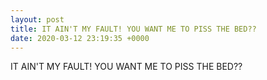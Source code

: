 ```yaml
---
layout: post
title: IT AIN'T MY FAULT! YOU WANT ME TO PISS THE BED??
date: 2020-03-12 23:19:35 +0000
---
```


IT AIN'T MY FAULT! YOU WANT ME TO PISS THE BED??

